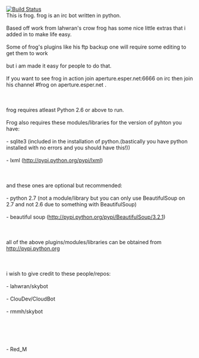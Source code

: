<a href="https://secure.travis-ci.org/Red-M/frogbot.png"><img src="https://secure.travis-ci.org/Red-M/frogbot.png" alt="Build Status" /></a>
<br>This is frog. frog is an irc bot written in python.</br>
<br>Based off work from lahwran's crow frog has some nice little extras that i added in to make life easy.</br>
<br>Some of frog's plugins like his ftp backup one will require some editing to get them to work</br>
<br>but i am made it easy for people to do that.</br>
<br>If you want to see frog in action join aperture.esper.net:6666 on irc then join his channel #frog on aperture.esper.net .</br>
<br></br>
<br>frog requires atleast Python 2.6 or above to run.</br>
<br>Frog also requires these modules/libraries for the version of pyhton you have:</br>
<br>- sqlite3  (included in the installation of python.(bastically you have python installed with no errors and you should have this!))</br>
<br>- lxml  (http://pypi.python.org/pypi/lxml)</br>
<br></br>
<br>and these ones are optional but recommended:</br>
<br>- python 2.7 (not a module/library but you can only use BeautifulSoup on 2.7 and not 2.6 due to something with BeautifulSoup)</br>
<br>- beautiful soup  (http://pypi.python.org/pypi/BeautifulSoup/3.2.1)</br>
<br></br>
<br>all of the above plugins/modules/libraries can be obtained from http://pypi.python.org</br>
<br></br>
<br>i wish to give credit to these people/repos:</br>
<br>- lahwran/skybot</br>
<br>- ClouDev/CloudBot</br>
<br>- rmmh/skybot</br>
<br></br>
<br></br>
<br>- Red_M</br>
